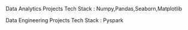 Data Analytics Projects
Tech Stack : Numpy,Pandas,Seaborn,Matplotlib

Data Engineering Projects
Tech Stack : Pyspark
